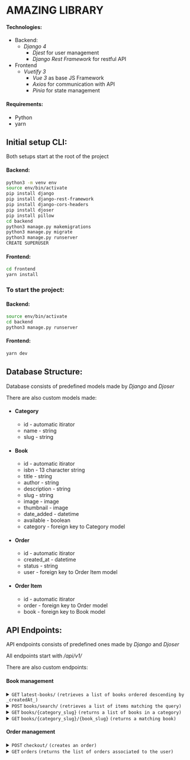 # AMAZING LIBRARY

#### Technologies:

- Backend:
  - _Django 4_
    - _Djest_ for user management
    - _Django Rest Framework_ for restful API
- Frontend
  - _Vuetify 3_
    - _Vue 3_ as base JS Framework
    - _Axios_ for communication with API
    - _Pinia_ for state management

#### Requirements:

- Python
- yarn

## Initial setup CLI:

Both setups start at the root of the project

#### Backend:

```sh
python3 -m venv env
source env/bin/activate
pip install django
pip install django-rest-framework
pip install django-cors-headers
pip install djoser
pip install pillow
cd backend
python3 manage.py makemigrations
python3 manage.py migrate
python3 manage.py runserver
CREATE SUPERUSER
```

#### Frontend:

```sh
cd frontend
yarn install
```

### To start the project:

#### Backend:

```sh
source env/bin/activate
cd backend
python3 manage.py runserver
```

#### Frontend:

```sh
yarn dev
```

## Database Structure:

Database consists of predefined models made by _Django_ and _Djoser_

There are also custom models made:

- #### Category

  - id - automatic itirator
  - name - string
  - slug - string

- #### Book

  - id - automatic itirator
  - isbn - 13 character string
  - title - string
  - author - string
  - description - string
  - slug - string
  - image - image
  - thumbnail - image
  - date_added - datetime
  - available - boolean
  - category - foreign key to Category model

- #### Order

  - id - automatic itirator
  - created_at - datetime
  - status - string
  - user - foreign key to Order Item model

- #### Order Item
  - id - automatic itirator
  - order - foreign key to Order model
  - book - foreign key to Book model

## API Endpoints:

API endpoints consists of predefined ones made by _Django_ and _Djoser_

All endpoints start with _/api/v1/_

There are also custom endpoints:

#### Book management

<details>
 <summary><code>GET</code> <code>latest-books/</code> <code>(retrieves a list of books ordered descending by _createdAt_)</code></summary>

##### Parameters

> | name | type     | data type | description |
> | ---- | -------- | --------- | ----------- |
> | None | required | N/A       | N/A         |

</details>

<details>
 <summary><code>POST</code> <code>books/search/</code> <code>(retrieves a list of items matching the query)</code></summary>

##### Parameters

> | name  | type     | data type | description                      |
> | ----- | -------- | --------- | -------------------------------- |
> | query | required | string    | Search string to filter books by |

</details>

<details>
 <summary><code>GET</code> <code>books/{category_slug}</code> <code>(returns a list of books in a category)</code></summary>

##### Parameters

> | name | type     | data type | description |
> | ---- | -------- | --------- | ----------- |
> | None | required | N/A       | N/A         |

</details>

<details>
 <summary><code>GET</code> <code>books/{category_slug}/{book_slug}</code> <code>(returns a matching book)</code></summary>

##### Parameters

> | name | type     | data type | description |
> | ---- | -------- | --------- | ----------- |
> | None | required | N/A       | N/A         |

</details>

#### Order management

<details>
 <summary><code>POST</code> <code>checkout/</code> <code>(creates an order)</code></summary>

##### Parameters

> | name  | type     | data type   | description                        |
> | ----- | -------- | ----------- | ---------------------------------- |
> | items | required | array<Book> | Array of book items as order items |

</details>

<details>
 <summary><code>GET</code> <code>orders</code> <code>(returns the list of orders associated to the user)</code></summary>

##### Parameters

> | name | type     | data type | description |
> | ---- | -------- | --------- | ----------- |
> | None | required | N/A       | N/A         |

</details>
